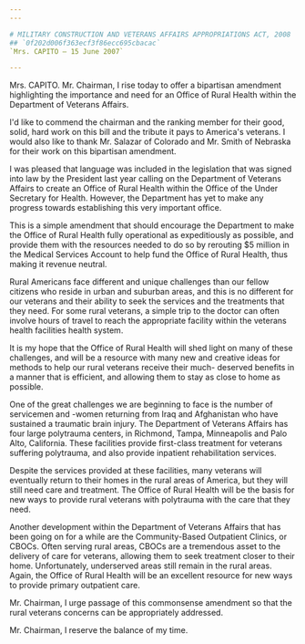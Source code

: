 ```yaml
---
---

# MILITARY CONSTRUCTION AND VETERANS AFFAIRS APPROPRIATIONS ACT, 2008
## `0f202d006f363ecf3f86ecc695cbacac`
`Mrs. CAPITO — 15 June 2007`

---
```



Mrs. CAPITO. Mr. Chairman, I rise today to offer a bipartisan 
amendment highlighting the importance and need for an Office of Rural 
Health within the Department of Veterans Affairs.

I'd like to commend the chairman and the ranking member for their 
good, solid, hard work on this bill and the tribute it pays to 
America's veterans. I would also like to thank Mr. Salazar of Colorado 
and Mr. Smith of Nebraska for their work on this bipartisan amendment.

I was pleased that language was included in the legislation that was 
signed into law by the President last year calling on the Department of 
Veterans Affairs to create an Office of Rural Health within the Office 
of the Under Secretary for Health. However, the Department has yet to 
make any progress towards establishing this very important office.

This is a simple amendment that should encourage the Department to 
make the Office of Rural Health fully operational as expeditiously as 
possible, and provide them with the resources needed to do so by 
rerouting $5 million in the Medical Services Account to help fund the 
Office of Rural Health, thus making it revenue neutral.

Rural Americans face different and unique challenges than our fellow 
citizens who reside in urban and suburban areas, and this is no 
different for our veterans and their ability to seek the services and 
the treatments that they need. For some rural veterans, a simple trip 
to the doctor can often involve hours of travel to reach the 
appropriate facility within the veterans health facilities health 
system.

It is my hope that the Office of Rural Health will shed light on many 
of these challenges, and will be a resource with many new and creative 
ideas for methods to help our rural veterans receive their much-
deserved benefits in a manner that is efficient, and allowing them to 
stay as close to home as possible.

One of the great challenges we are beginning to face is the number of 
servicemen and -women returning from Iraq and Afghanistan who have 
sustained a traumatic brain injury. The Department of Veterans Affairs 
has four large polytrauma centers, in Richmond, Tampa, Minneapolis and 
Palo Alto, California. These facilities provide first-class treatment 
for veterans suffering polytrauma, and also provide inpatient 
rehabilitation services.

Despite the services provided at these facilities, many veterans will 
eventually return to their homes in the rural areas of America, but 
they will still need care and treatment. The Office of Rural Health 
will be the basis for new ways to provide rural veterans with 
polytrauma with the care that they need.

Another development within the Department of Veterans Affairs that 
has been going on for a while are the Community-Based Outpatient 
Clinics, or CBOCs. Often serving rural areas, CBOCs are a tremendous 
asset to the delivery of care for veterans, allowing them to seek 
treatment closer to their home. Unfortunately, underserved areas still 
remain in the rural areas. Again, the Office of Rural Health will be an 
excellent resource for new ways to provide primary outpatient care.

Mr. Chairman, I urge passage of this commonsense amendment so that 
the rural veterans concerns can be appropriately addressed.

Mr. Chairman, I reserve the balance of my time.